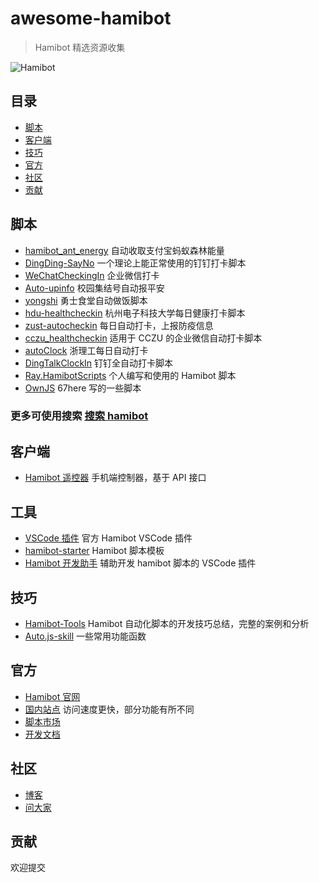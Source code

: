 # awesome-hamibot

> Hamibot 精选资源收集

![Hamibot](https://repository-images.githubusercontent.com/317106172/7d373900-616e-11eb-9170-ba931b11f1cb)

## 目录

- [脚本](#脚本)
- [客户端](#客户端)
- [技巧](#技巧)
- [官方](#官方)
- [社区](#社区)
- [贡献](#贡献)

## 脚本

- [hamibot_ant_energy](https://github.com/twocold0451/hamibot_ant_energy) 自动收取支付宝蚂蚁森林能量
- [DingDing-SayNo](https://github.com/fangyk-rel/DingDing-SayNo) 一个理论上能正常使用的钉钉打卡脚本
- [WeChatCheckingIn](https://github.com/hlsky1988/WeChatCheckingIn) 企业微信打卡
- [Auto-upinfo](https://github.com/cnsource/Auto-upinfo) 校园集结号自动报平安
- [yongshi](https://github.com/fnoopv/yongshi) 勇士食堂自动做饭脚本
- [hdu-healthcheckin](https://github.com/Leo-Mu/hdu-healthcheckin) 杭州电子科技大学每日健康打卡脚本
- [zust-autocheckin](https://github.com/ShaoaAllen/zust-autocheckin) 每日自动打卡，上报防疫信息
- [cczu_healthcheckin](https://github.com/HellSakura/cczu_healthcheckin) 适用于 CCZU 的企业微信自动打卡脚本
- [autoClock](https://github.com/CaoAnda/autoClock) 浙理工每日自动打卡
- [DingTalkClockIn](https://github.com/yqchilde/DingTalkClockIn) 钉钉全自动打卡脚本
- [Ray.HamibotScripts](https://github.com/RayWangQvQ/Ray.HamibotScripts) 个人编写和使用的 Hamibot 脚本
- [OwnJS](https://github.com/67here/OwnJS) 67here 写的一些脚本

### 更多可使用搜索 [搜索 hamibot](https://github.com/search?l=JavaScript&q=hamibot&type=Repositories)

## 客户端

- [Hamibot 遥控器](https://github.com/laosanyuan/HamibotRemoteControl) 手机端控制器，基于 API 接口

## 工具

- [VSCode 插件](https://github.com/hamibot/vscode-hamibot) 官方 Hamibot VSCode 插件
- [hamibot-starter](https://github.com/batu1579/hamibot-starter) Hamibot 脚本模板
- [Hamibot 开发助手](https://github.com/batu1579/hamibot-assistant) 辅助开发 hamibot 脚本的 VSCode 插件

## 技巧

- [Hamibot-Tools](https://github.com/cnsource/Hamibot-Tools) Hamibot 自动化脚本的开发技巧总结，完整的案例和分析
- [Auto.js-skill](https://github.com/67here/Auto.js-skill) 一些常用功能函数

## 官方

- [Hamibot 官网](https://hamibot.com/)
- [国内站点](https://hamibot.cn/) 访问速度更快，部分功能有所不同
- [脚本市场](https://hamibot.com/marketplace)
- [开发文档](https://docs.hamibot.com/)

## 社区

- [博客](https://hamibot.cn/articles)
- [问大家](https://hamibot.cn/questions)

## 贡献

欢迎提交
